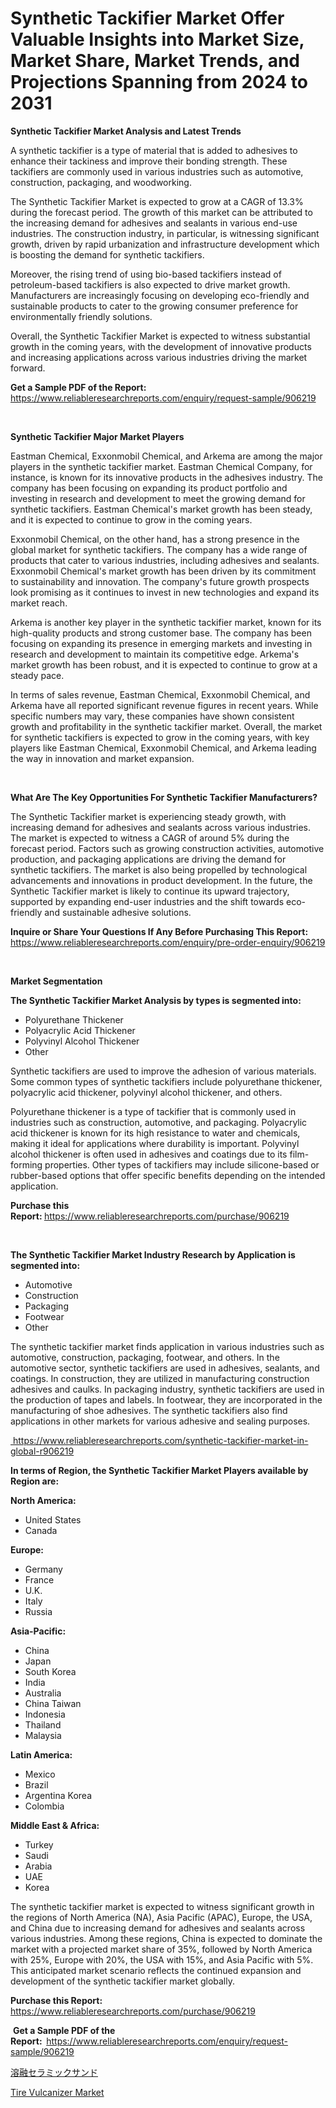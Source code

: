 <p><h1>Synthetic Tackifier Market Offer Valuable Insights into Market Size, Market Share, Market Trends, and Projections Spanning from 2024 to 2031</h1></p><p><strong>Synthetic Tackifier Market Analysis and Latest Trends</strong></p>
<p><p>A synthetic tackifier is a type of material that is added to adhesives to enhance their tackiness and improve their bonding strength. These tackifiers are commonly used in various industries such as automotive, construction, packaging, and woodworking.</p><p>The Synthetic Tackifier Market is expected to grow at a CAGR of 13.3% during the forecast period. The growth of this market can be attributed to the increasing demand for adhesives and sealants in various end-use industries. The construction industry, in particular, is witnessing significant growth, driven by rapid urbanization and infrastructure development which is boosting the demand for synthetic tackifiers.</p><p>Moreover, the rising trend of using bio-based tackifiers instead of petroleum-based tackifiers is also expected to drive market growth. Manufacturers are increasingly focusing on developing eco-friendly and sustainable products to cater to the growing consumer preference for environmentally friendly solutions.</p><p>Overall, the Synthetic Tackifier Market is expected to witness substantial growth in the coming years, with the development of innovative products and increasing applications across various industries driving the market forward.</p></p>
<p><strong>Get a Sample PDF of the Report:&nbsp;</strong> <a href="https://www.reliableresearchreports.com/enquiry/request-sample/906219">https://www.reliableresearchreports.com/enquiry/request-sample/906219</a></p>
<p>&nbsp;</p>
<p><strong>Synthetic Tackifier Major Market Players</strong></p>
<p><p>Eastman Chemical, Exxonmobil Chemical, and Arkema are among the major players in the synthetic tackifier market. Eastman Chemical Company, for instance, is known for its innovative products in the adhesives industry. The company has been focusing on expanding its product portfolio and investing in research and development to meet the growing demand for synthetic tackifiers. Eastman Chemical's market growth has been steady, and it is expected to continue to grow in the coming years.</p><p>Exxonmobil Chemical, on the other hand, has a strong presence in the global market for synthetic tackifiers. The company has a wide range of products that cater to various industries, including adhesives and sealants. Exxonmobil Chemical's market growth has been driven by its commitment to sustainability and innovation. The company's future growth prospects look promising as it continues to invest in new technologies and expand its market reach.</p><p>Arkema is another key player in the synthetic tackifier market, known for its high-quality products and strong customer base. The company has been focusing on expanding its presence in emerging markets and investing in research and development to maintain its competitive edge. Arkema's market growth has been robust, and it is expected to continue to grow at a steady pace.</p><p>In terms of sales revenue, Eastman Chemical, Exxonmobil Chemical, and Arkema have all reported significant revenue figures in recent years. While specific numbers may vary, these companies have shown consistent growth and profitability in the synthetic tackifier market. Overall, the market for synthetic tackifiers is expected to grow in the coming years, with key players like Eastman Chemical, Exxonmobil Chemical, and Arkema leading the way in innovation and market expansion.</p></p>
<p>&nbsp;</p>
<p><strong>What Are The Key Opportunities For Synthetic Tackifier Manufacturers?</strong></p>
<p><p>The Synthetic Tackifier market is experiencing steady growth, with increasing demand for adhesives and sealants across various industries. The market is expected to witness a CAGR of around 5% during the forecast period. Factors such as growing construction activities, automotive production, and packaging applications are driving the demand for synthetic tackifiers. The market is also being propelled by technological advancements and innovations in product development. In the future, the Synthetic Tackifier market is likely to continue its upward trajectory, supported by expanding end-user industries and the shift towards eco-friendly and sustainable adhesive solutions.</p></p>
<p><strong>Inquire or Share Your Questions If Any Before Purchasing This Report:</strong> <a href="https://www.reliableresearchreports.com/enquiry/pre-order-enquiry/906219">https://www.reliableresearchreports.com/enquiry/pre-order-enquiry/906219</a></p>
<p>&nbsp;</p>
<p><strong>Market Segmentation</strong></p>
<p><strong>The Synthetic Tackifier Market Analysis by types is segmented into:</strong></p>
<p><ul><li>Polyurethane Thickener</li><li>Polyacrylic Acid Thickener</li><li>Polyvinyl Alcohol Thickener</li><li>Other</li></ul></p>
<p><p>Synthetic tackifiers are used to improve the adhesion of various materials. Some common types of synthetic tackifiers include polyurethane thickener, polyacrylic acid thickener, polyvinyl alcohol thickener, and others. </p><p>Polyurethane thickener is a type of tackifier that is commonly used in industries such as construction, automotive, and packaging. Polyacrylic acid thickener is known for its high resistance to water and chemicals, making it ideal for applications where durability is important. Polyvinyl alcohol thickener is often used in adhesives and coatings due to its film-forming properties. Other types of tackifiers may include silicone-based or rubber-based options that offer specific benefits depending on the intended application.</p></p>
<p><strong>Purchase this Report:&nbsp;</strong><a href="https://www.reliableresearchreports.com/purchase/906219">https://www.reliableresearchreports.com/purchase/906219</a></p>
<p>&nbsp;</p>
<p><strong>The Synthetic Tackifier Market Industry Research by Application is segmented into:</strong></p>
<p><ul><li>Automotive</li><li>Construction</li><li>Packaging</li><li>Footwear</li><li>Other</li></ul></p>
<p><p>The synthetic tackifier market finds application in various industries such as automotive, construction, packaging, footwear, and others. In the automotive sector, synthetic tackifiers are used in adhesives, sealants, and coatings. In construction, they are utilized in manufacturing construction adhesives and caulks. In packaging industry, synthetic tackifiers are used in the production of tapes and labels. In footwear, they are incorporated in the manufacturing of shoe adhesives. The synthetic tackifiers also find applications in other markets for various adhesive and sealing purposes.</p></p>
<p><a href="https://www.reliableresearchreports.com/synthetic-tackifier-market-in-global-r906219">&nbsp;https://www.reliableresearchreports.com/synthetic-tackifier-market-in-global-r906219</a></p>
<p><strong>In terms of Region, the Synthetic Tackifier Market Players available by Region are:</strong></p>
<p>
    <p> <strong> North America: </strong>
        <ul>
            <li>United States</li>
            <li>Canada</li>
        </ul>
        </p> 
    <p> <strong> Europe: </strong>
        <ul>
            <li>Germany</li>
            <li>France</li>
            <li>U.K.</li>
            <li>Italy</li>
            <li>Russia</li>
        </ul>
        </p> 
    <p> <strong> Asia-Pacific: </strong>
        <ul>
            <li>China</li>
            <li>Japan</li>
            <li>South Korea</li>
            <li>India</li>
            <li>Australia</li>
            <li>China Taiwan</li>
            <li>Indonesia</li>
            <li>Thailand</li>
            <li>Malaysia</li>
        </ul>
        </p> 
    <p> <strong> Latin America: </strong>
        <ul>
            <li>Mexico</li>
            <li>Brazil</li>
            <li>Argentina Korea</li>
            <li>Colombia</li>
        </ul>
        </p> 
    <p> <strong> Middle East & Africa: </strong>
        <ul>
            <li>Turkey</li>
            <li>Saudi</li>
            <li>Arabia</li>
            <li>UAE</li>
            <li>Korea</li>
        </ul>
    </p>
    </p>
<p><p>The synthetic tackifier market is expected to witness significant growth in the regions of North America (NA), Asia Pacific (APAC), Europe, the USA, and China due to increasing demand for adhesives and sealants across various industries. Among these regions, China is expected to dominate the market with a projected market share of 35%, followed by North America with 25%, Europe with 20%, the USA with 15%, and Asia Pacific with 5%. This anticipated market scenario reflects the continued expansion and development of the synthetic tackifier market globally.</p></p>
<p><strong>Purchase this Report: </strong><a href="https://www.reliableresearchreports.com/purchase/906219">https://www.reliableresearchreports.com/purchase/906219</a></p>
<p>&nbsp;<strong>Get a Sample PDF of the Report:&nbsp;&nbsp;</strong><a href="https://www.reliableresearchreports.com/enquiry/request-sample/906219">https://www.reliableresearchreports.com/enquiry/request-sample/906219</a></p>
<p><strong></strong></p>
<p><p><a href="https://github.com/lababdou/Market-Research-Report-List-5/blob/main/295150487322.md">溶融セラミックサンド</a></p><p><a href="https://issuu.com/reportprime-2/docs/tire-vulcanizer-market-size-2030.pp_e83c4805537175">Tire Vulcanizer Market</a></p></p>